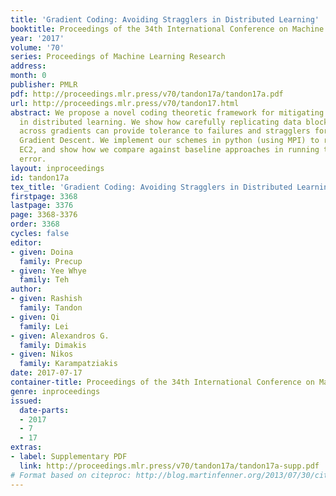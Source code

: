```yaml
---
title: 'Gradient Coding: Avoiding Stragglers in Distributed Learning'
booktitle: Proceedings of the 34th International Conference on Machine Learning
year: '2017'
volume: '70'
series: Proceedings of Machine Learning Research
address: 
month: 0
publisher: PMLR
pdf: http://proceedings.mlr.press/v70/tandon17a/tandon17a.pdf
url: http://proceedings.mlr.press/v70/tandon17.html
abstract: We propose a novel coding theoretic framework for mitigating stragglers
  in distributed learning. We show how carefully replicating data blocks and coding
  across gradients can provide tolerance to failures and stragglers for synchronous
  Gradient Descent. We implement our schemes in python (using MPI) to run on Amazon
  EC2, and show how we compare against baseline approaches in running time and generalization
  error.
layout: inproceedings
id: tandon17a
tex_title: 'Gradient Coding: Avoiding Stragglers in Distributed Learning'
firstpage: 3368
lastpage: 3376
page: 3368-3376
order: 3368
cycles: false
editor:
- given: Doina
  family: Precup
- given: Yee Whye
  family: Teh
author:
- given: Rashish
  family: Tandon
- given: Qi
  family: Lei
- given: Alexandros G.
  family: Dimakis
- given: Nikos
  family: Karampatziakis
date: 2017-07-17
container-title: Proceedings of the 34th International Conference on Machine Learning
genre: inproceedings
issued:
  date-parts:
  - 2017
  - 7
  - 17
extras:
- label: Supplementary PDF
  link: http://proceedings.mlr.press/v70/tandon17a/tandon17a-supp.pdf
# Format based on citeproc: http://blog.martinfenner.org/2013/07/30/citeproc-yaml-for-bibliographies/
---
```


